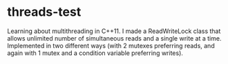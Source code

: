 threads-test
============

Learning about multithreading in C++11. I made a ReadWriteLock class that allows unlimited number of simultaneous reads and a single write at a time. Implemented in two different ways (with 2 mutexes preferring reads, and again with 1 mutex and a condition variable preferring writes).
